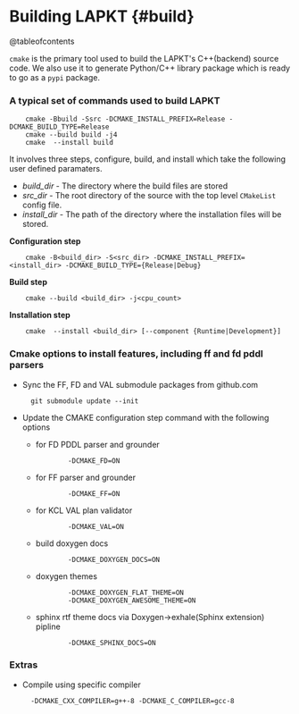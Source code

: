 Building LAPKT {#build}
===============

@tableofcontents

`cmake` is the primary tool used to build the LAPKT's C++(backend) source code. We also use it to generate Python/C++ library package which is ready to go as a `pypi` package. 

### A typical set of commands used to build LAPKT

        cmake -Bbuild -Ssrc -DCMAKE_INSTALL_PREFIX=Release -DCMAKE_BUILD_TYPE=Release
        cmake --build build -j4
        cmake  --install build

It involves three steps, configure, build, and install which take the following user defined paramaters. 

- *build_dir* - The directory where the build files are stored
- *src_dir* - The root directory of the source with the top level `CMakeList` config file.
- *install_dir* - The path of the directory where the installation files will be stored.

**Configuration step**
  
        cmake -B<build_dir> -S<src_dir> -DCMAKE_INSTALL_PREFIX=<install_dir> -DCMAKE_BUILD_TYPE={Release|Debug}

**Build step**

        cmake --build <build_dir> -j<cpu_count>
        
**Installation step**

        cmake  --install <build_dir> [--component {Runtime|Development}]


### Cmake options to install features, including ff and fd pddl parsers

- Sync the FF, FD and VAL submodule packages from github.com

        git submodule update --init

- Update the CMAKE configuration step command with the following options

  - for FD PDDL parser and grounder

                -DCMAKE_FD=ON

  - for FF parser and grounder
        
                -DCMAKE_FF=ON

  - for KCL VAL plan validator
  
                -DCMAKE_VAL=ON

  - build doxygen docs

                -DCMAKE_DOXYGEN_DOCS=ON

  - doxygen themes

                -DCMAKE_DOXYGEN_FLAT_THEME=ON
                -DCMAKE_DOXYGEN_AWESOME_THEME=ON
                
  - sphinx rtf theme docs via Doxygen->exhale(Sphinx extension) pipline
                
                -DCMAKE_SPHINX_DOCS=ON

### Extras

- Compile using specific compiler

        -DCMAKE_CXX_COMPILER=g++-8 -DCMAKE_C_COMPILER=gcc-8